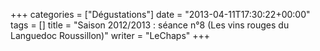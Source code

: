 +++
categories = ["Dégustations"]
date = "2013-04-11T17:30:22+00:00"
tags = []
title = "Saison 2012/2013 : séance n°8 (Les vins rouges du Languedoc Roussillon)"
writer = "LeChaps"
+++

<i class="fa fa-plus-circle"></i>